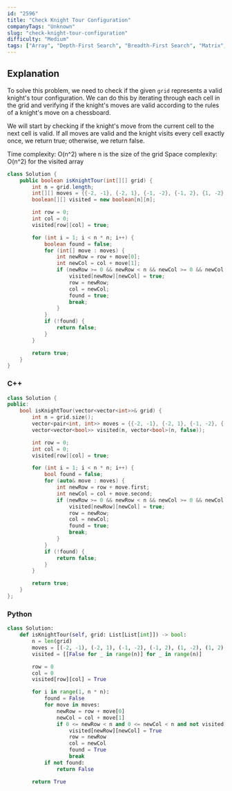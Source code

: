 ```yaml
---
id: "2596"
title: "Check Knight Tour Configuration"
companyTags: "Unknown"
slug: "check-knight-tour-configuration"
difficulty: "Medium"
tags: ["Array", "Depth-First Search", "Breadth-First Search", "Matrix", "Simulation"]
---
```


## Explanation

To solve this problem, we need to check if the given `grid` represents a valid knight's tour configuration. We can do this by iterating through each cell in the grid and verifying if the knight's moves are valid according to the rules of a knight's move on a chessboard.

We will start by checking if the knight's move from the current cell to the next cell is valid. If all moves are valid and the knight visits every cell exactly once, we return true; otherwise, we return false.

Time complexity: O(n^2) where n is the size of the grid
Space complexity: O(n^2) for the visited array
```java
class Solution {
    public boolean isKnightTour(int[][] grid) {
        int n = grid.length;
        int[][] moves = {{-2, -1}, {-2, 1}, {-1, -2}, {-1, 2}, {1, -2}, {1, 2}, {2, -1}, {2, 1}};
        boolean[][] visited = new boolean[n][n];

        int row = 0;
        int col = 0;
        visited[row][col] = true;

        for (int i = 1; i < n * n; i++) {
            boolean found = false;
            for (int[] move : moves) {
                int newRow = row + move[0];
                int newCol = col + move[1];
                if (newRow >= 0 && newRow < n && newCol >= 0 && newCol < n && !visited[newRow][newCol] && grid[newRow][newCol] == i) {
                    visited[newRow][newCol] = true;
                    row = newRow;
                    col = newCol;
                    found = true;
                    break;
                }
            }
            if (!found) {
                return false;
            }
        }

        return true;
    }
}
```

### C++
```cpp
class Solution {
public:
    bool isKnightTour(vector<vector<int>>& grid) {
        int n = grid.size();
        vector<pair<int, int>> moves = {{-2, -1}, {-2, 1}, {-1, -2}, {-1, 2}, {1, -2}, {1, 2}, {2, -1}, {2, 1}};
        vector<vector<bool>> visited(n, vector<bool>(n, false));

        int row = 0;
        int col = 0;
        visited[row][col] = true;

        for (int i = 1; i < n * n; i++) {
            bool found = false;
            for (auto& move : moves) {
                int newRow = row + move.first;
                int newCol = col + move.second;
                if (newRow >= 0 && newRow < n && newCol >= 0 && newCol < n && !visited[newRow][newCol] && grid[newRow][newCol] == i) {
                    visited[newRow][newCol] = true;
                    row = newRow;
                    col = newCol;
                    found = true;
                    break;
                }
            }
            if (!found) {
                return false;
            }
        }

        return true;
    }
};
```

### Python
```python
class Solution:
    def isKnightTour(self, grid: List[List[int]]) -> bool:
        n = len(grid)
        moves = [(-2, -1), (-2, 1), (-1, -2), (-1, 2), (1, -2), (1, 2), (2, -1), (2, 1)]
        visited = [[False for _ in range(n)] for _ in range(n)]

        row = 0
        col = 0
        visited[row][col] = True

        for i in range(1, n * n):
            found = False
            for move in moves:
                newRow = row + move[0]
                newCol = col + move[1]
                if 0 <= newRow < n and 0 <= newCol < n and not visited[newRow][newCol] and grid[newRow][newCol] == i:
                    visited[newRow][newCol] = True
                    row = newRow
                    col = newCol
                    found = True
                    break
            if not found:
                return False

        return True
```
